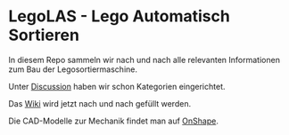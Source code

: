 # LegoLAS - Lego Automatisch Sortieren
In diesem Repo sammeln wir nach und nach alle relevanten Informationen zum Bau der Legosortiermaschine.

Unter [Discussion](https://github.com/LegoAS/LegoAS/discussions) haben wir schon Kategorien eingerichtet.

Das [Wiki](https://github.com/LegoAS/LegoAS/wiki) wird jetzt nach und nach gefüllt werden.

Die CAD-Modelle zur Mechanik findet man auf [OnShape](https://cad.onshape.com/documents/987d7bcb5ba09db685ee5959/w/9b6ee89cc72c5f3be05c2815/e/2b4e90a536956ffc8c740721).

